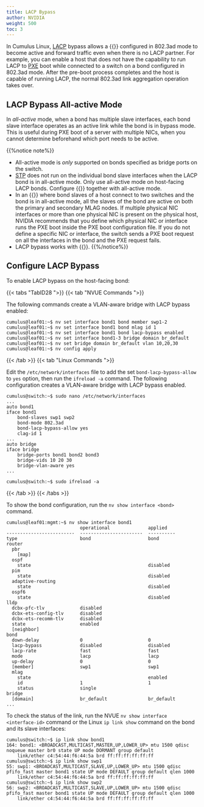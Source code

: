 ```yaml
---
title: LACP Bypass
author: NVIDIA
weight: 500
toc: 3
---
```

In Cumulus Linux, <span class="a-tooltip">[LACP](## "Link Aggregation Control Protocol")</span> bypass allows a {{<link url="Bonding-Link-Aggregation" text="bond">}} configured in 802.3ad mode to become active and forward traffic even when there is no LACP partner. For example, you can enable a host that does not have the capability to run LACP to <span class="a-tooltip">[PXE](## "Preboot eXecution Environment")</span> boot while connected to a switch on a bond configured in 802.3ad mode. After the pre-boot process completes and the host is capable of running LACP, the normal 802.3ad link aggregation operation takes over.
<!-- vale off -->
## LACP Bypass All-active Mode
<!-- vale on -->
In *all-active* mode, when a bond has multiple slave interfaces, each bond slave interface operates as an active link while the bond is in bypass mode. This is useful during PXE boot of a server with multiple NICs, when you cannot determine beforehand which port needs to be active.

{{%notice note%}}
- All-active mode is *only* supported on bonds specified as bridge ports on the switch.
- <span class="a-tooltip">[STP](## "Spanning Tree Protocol")</span> does not run on the individual bond slave interfaces when the LACP bond is in all-active mode. Only use all-active mode on host-facing LACP bonds. Configure {{<link url="Spanning-Tree-and-Rapid-Spanning-Tree-STP" text="STP BPDU guard">}} together with all-active mode.
- In an {{<link url="Multi-Chassis-Link-Aggregation-MLAG" text="MLAG deployment">}} where bond slaves of a host connect to two switches and the bond is in all-active mode, all the slaves of the bond are active on both the primary and secondary MLAG nodes. If multiple physical NIC interfaces or more than one physical NIC is present on the physical host, NVIDIA recommends that you define which physical NIC or interface runs the PXE boot inside the PXE boot configuration file. If you do not define a specific NIC or interface, the switch sends a PXE boot request on all the interfaces in the bond and the PXE request fails.
- LACP bypass works with {{<link url="EVPN-Multihoming/#supported-features" text="EVPN multihoming">}}.
{{%/notice%}}

## Configure LACP Bypass

To enable LACP bypass on the host-facing bond:

{{< tabs "TabID28 ">}}
{{< tab "NVUE Commands ">}}

The following commands create a VLAN-aware bridge with LACP bypass enabled:

```
cumulus@leaf01:~$ nv set interface bond1 bond member swp1-2
cumulus@leaf01:~$ nv set interface bond1 bond mlag id 1
cumulus@leaf01:~$ nv set interface bond1 bond lacp-bypass enabled
cumulus@leaf01:~$ nv set interface bond1-3 bridge domain br_default
cumulus@leaf01:~$ nv set bridge domain br_default vlan 10,20,30
cumulus@leaf01:~$ nv config apply
```

{{< /tab >}}
{{< tab "Linux Commands ">}}

Edit the `/etc/network/interfaces` file to add the set `bond-lacp-bypass-allow` to `yes` option, then run the `ifreload -a` command. The following configuration creates a VLAN-aware bridge with LACP bypass enabled.

```
cumulus@switch:~$ sudo nano /etc/network/interfaces
...
auto bond1
iface bond1
    bond-slaves swp1 swp2
    bond-mode 802.3ad
    bond-lacp-bypass-allow yes
    clag-id 1
...
auto bridge
iface bridge
    bridge-ports bond1 bond2 bond3
    bridge-vids 10 20 30
    bridge-vlan-aware yes
...
```

```
cumulus@switch:~$ sudo ifreload -a
```

{{< /tab >}}
{{< /tabs >}}

To show the bond configuration, run the `nv show interface <bond>` command.

```
cumulus@leaf01:mgmt:~$ nv show interface bond1
                           operational              applied   
-------------------------  -----------------------  ----------
type                       bond                     bond      
router                                                        
  pbr                                                         
    [map]                                                     
  ospf                                                        
    state                                           disabled  
  pim                                                         
    state                                           disabled  
  adaptive-routing                                            
    state                                           disabled  
  ospf6                                                       
    state                                           disabled  
lldp                                                          
  dcbx-pfc-tlv             disabled                           
  dcbx-ets-config-tlv      disabled                           
  dcbx-ets-recomm-tlv      disabled                           
  state                    enabled                            
  [neighbor]                                                  
bond                                                          
  down-delay               0                        0         
  lacp-bypass              disabled                 disabled  
  lacp-rate                fast                     fast      
  mode                     lacp                     lacp      
  up-delay                 0                        0         
  [member]                 swp1                     swp1      
  mlag                                                        
    state                                           enabled   
    id                     1                        1         
    status                 single                             
bridge                                                        
  [domain]                 br_default               br_default
...
```

To check the status of the link, run the NVUE `nv show interface <interface-id>` command or the Linux `ip link show` command on the bond and its slave interfaces:

```
cumulus@switch:~$ ip link show bond1
164: bond1: <BROADCAST,MULTICAST,MASTER,UP,LOWER_UP> mtu 1500 qdisc noqueue master br0 state UP mode DORMANT group default
    link/ether c4:54:44:f6:44:5a brd ff:ff:ff:ff:ff:ff
cumulus@switch:~$ ip link show swp1
55: swp1: <BROADCAST,MULTICAST,SLAVE,UP,LOWER_UP> mtu 1500 qdisc pfifo_fast master bond1 state UP mode DEFAULT group default qlen 1000
    link/ether c4:54:44:f6:44:5a brd ff:ff:ff:ff:ff:ff
cumulus@switch:~$ ip link show swp2
56: swp2: <BROADCAST,MULTICAST,SLAVE,UP,LOWER_UP> mtu 1500 qdisc pfifo_fast master bond1 state UP mode DEFAULT group default qlen 1000
    link/ether c4:54:44:f6:44:5a brd ff:ff:ff:ff:ff:ff
```
